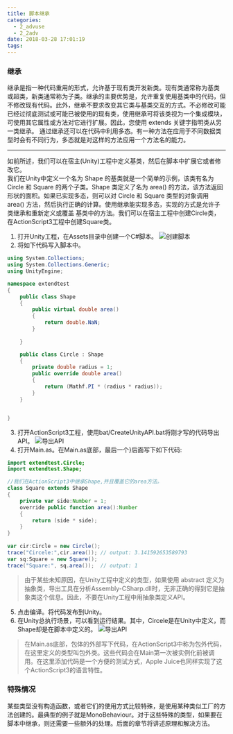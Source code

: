 ```yaml
---
title: 脚本继承
categories:
  - 2_advuse
  - 2_2adv
date: 2018-03-28 17:01:19
tags:
---
```

### 继承 ###
继承是指一种代码重用的形式，允许基于现有类开发新类。现有类通常称为基类 或超类，新类通常称为子类。继承的主要优势是，允许重复使用基类中的代码，但不修改现有代码。此外，继承不要求改变其它类与基类交互的方式。不必修改可能已经过彻底测试或可能已被使用的现有类，使用继承可将该类视为一个集成模块，可使用其它属性或方法对它进行扩展。因此，您使用 extends 关键字指明类从另一类继承。
通过继承还可以在代码中利用多态。有一种方法在应用于不同数据类型时会有不同行为，多态就是对这样的方法应用一个方法名的能力。

----------
如前所述，我们可以在宿主(Unity)工程中定义基类，然后在脚本中扩展它或者修改它。  
我们在Unity中定义一个名为 Shape 的基类就是一个简单的示例，该类有名为 Circle 和 Square 的两个子类。Shape 类定义了名为 area() 的方法，该方法返回形状的面积。如果已实现多态，则可以对 Circle 和 Square 类型的对象调用 area() 方法，然后执行正确的计算。使用继承能实现多态，实现的方式是允许子类继承和重新定义或覆盖 基类中的方法。我们可以在宿主工程中创建Circle类，在ActionScript3工程中创建Square类。  

1. 打开Unity工程，在Assets目录中创建一个C#脚本。  ![创建脚本](/apple-juice-actionscript/doc_cn/images/2-1-0/s1.jpg)
2. 将如下代码写入脚本中。
```csharp
using System.Collections;
using System.Collections.Generic;
using UnityEngine;

namespace extendtest
{
	public class Shape
	{
		public virtual double area()
		{
			return double.NaN;
		}
		
	}

	public class Circle : Shape
	{
		private double radius = 1;
		public override double area()
		{
			return (Mathf.PI * (radius * radius));
		}
	}


}
```
3. 打开ActionScript3工程，使用bat/CreateUnityAPI.bat将刚才写的代码导出API。  ![导出API](/apple-juice-actionscript/doc_cn/images/2-1-0/s2.jpg)
4. 打开Main.as。在Main.as底部，最后一个}后面写下如下代码:
```actionscript
import extendtest.Circle;
import extendtest.Shape;

//我们在ActionScript3中继承Shape,并且覆盖它的area方法。
class Square extends Shape 
{ 
    private var side:Number = 1; 
    override public function area():Number 
    { 
        return (side * side); 
    } 
} 
 
var cir:Circle = new Circle(); 
trace("Circele:",cir.area()); // output: 3.141592653589793 
var sq:Square = new Square(); 
trace("Square:", sq.area());  // output: 1

```

> 由于某些未知原因，在Unity工程中定义的类型，如果使用 abstract 定义为抽象类，导出工具在分析Assembly-CSharp.dll时，无非正确的得到它是抽象类这个信息。因此，不要在Unity工程中用抽象类定义API。

5. 点击编译。将代码发布到Unity。
6. 在Unity总执行场景，可以看到运行结果。其中，Circele是在Unity中定义，而Shape却是在脚本中定义的。  ![导出API](/apple-juice-actionscript/doc_cn/images/2-1-0/s3.jpg)

> 在Main.as底部，包体的外部写下代码，在ActionScript3中称为包外代码，在这里定义的类型叫包外类。这些代码会在Main第一次被实例化前被调用。在这里添加代码是一个方便的测试方式，Apple Juice也同样实现了这个ActionScript3的语言特性。

### 特殊情况 ###
某些类型没有构造函数，或者它们的使用方式比较特殊，是使用某种类似工厂的方法创建的。最典型的例子就是MonoBehaviour。对于这些特殊的类型，如果要在脚本中继承，则还需要一些额外的处理。后面的章节将讲述原理和解决方法。